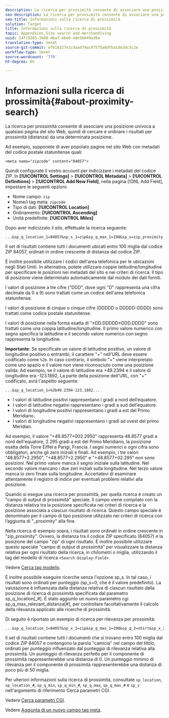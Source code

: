 ```yaml
---
description: La ricerca per prossimità consente di associare una posizione univoca a qualsiasi pagina del sito Web, quindi di cercare e ordinare i risultati per prossimità (distanza) da una determinata posizione.
seo-description: La ricerca per prossimità consente di associare una posizione univoca a qualsiasi pagina del sito Web, quindi di cercare e ordinare i risultati per prossimità (distanza) da una determinata posizione.
seo-title: Informazioni sulla ricerca di prossimità
solution: Target
title: Informazioni sulla ricerca di prossimità
topic: Appendices,Site search and merchandising
uuid: 24fc9265-3400-46a7-b6e0-4de5b049a39a
translation-type: tm+mt
source-git-commit: ef818327e1cdaad79ac47575a8dfba1de3dc5c2e
workflow-type: tm+mt
source-wordcount: '779'
ht-degree: 0%

---
```



# Informazioni sulla ricerca di prossimità{#about-proximity-search}

La ricerca per prossimità consente di associare una posizione univoca a qualsiasi pagina del sito Web, quindi di cercare e ordinare i risultati per prossimità (distanza) da una determinata posizione.

Ad esempio, supponete di aver popolato pagine nel sito Web con metadati del codice postale statunitense quali:

```
<meta name="zipcode" content="84057">
```

Quindi configurate il vostro account per indicizzare i metadati del codice ZIP. In **[!UICONTROL Settings]** > **[!UICONTROL Metadata]** > **[!UICONTROL Definitions]** > **[!UICONTROL Add New Field]**, nella pagina [!DNL Add Field], impostare le seguenti opzioni:

* Nome campo: `zip`
* Nome/i tag meta: `zipcode`
* Tipo di dati: **[!UICONTROL Location]**
* Ordinamento: **[!UICONTROL Ascending]**
* Unità predefinite: **[!UICONTROL Miles]**

Dopo aver indicizzato il sito, effettuate la ricerca seguente:

```
...&sp_q_location_1=84057&sp_x_1=zip&sp_q_max_1=100&sp_s=zip_proximity
```

Il set di risultati contiene tutti i documenti ubicati entro 100 miglia dal codice ZIP 84057, ordinati in ordine crescente di distanza dal codice ZIP.

È inoltre possibile utilizzare i codici dell&#39;area telefonica per le ubicazioni negli Stati Uniti. In alternativa, potete utilizzare coppie latitudine/longitudine per specificare le posizioni nei metadati del sito e nei criteri di ricerca. Il tipo di posizione viene determinato automaticamente dal modulo dei dati forniti.

I valori di posizione a tre cifre (&quot;DDD&quot;, dove ogni &quot;D&quot; rappresenta una cifra decimale da 0 a 9) sono trattati come un codice dell&#39;area telefonica statunitense.

I valori di posizione di cinque o cinque cifre (DDDDD o DDDDD-DDDD) sono trattati come codice postale statunitense.

I valori di posizione nella forma esatta di &quot;±DD.DDDDD±DDD.DDDD&quot; sono trattati come una coppia latitudine/longitudine. Il primo valore numerico con segno specifica la latitudine e il secondo valore numerico con segno rappresenta la longitudine.

**Importante**: Se specificate un valore di latitudine positivo, un valore di longitudine positivo o entrambi, il carattere &quot;+&quot; nell’URL deve essere codificato come  `%2b`. In caso contrario, il simbolo &quot;+&quot; viene interpretato come uno spazio e il valore non viene riconosciuto come una posizione valida. Ad esempio, se il valore di latitudine era +49.2394 e il valore di longitudine era -123.1892, La parte della posizione dell&#39;URL, con &quot;+&quot; codificato, avrà l&#39;aspetto seguente:

```
...&sp_q_location_1=%2b49.2394-123.1892...
```

* I valori di latitudine positivi rappresentano i gradi a nord dell’equatore.
* I valori di latitudine negativi rappresentano i gradi a sud dell’equatore.
* I valori di longitudine positivi rappresentano i gradi a est del Primo Meridiano.
* I valori di longitudine negativi rappresentano i gradi ad ovest del primo Meridian.

Ad esempio, il valore &quot;+48.8577+002.2950&quot; rappresenta 48.8577 gradi a nord dell&#39;equatore, 2.295 gradi a est del Primo Meridiano, la posizione esatta della Torre Eiffel a Parigi, Francia. I segni numerici e ogni cifra sono obbligatori, anche gli zero iniziali e finali. Ad esempio, i tre valori &quot;48.8577+2.2950&quot;, &quot;+48.8577+2.2950&quot; e &quot;+48.8577+02.295&quot; non sono posizioni. Nel primo valore manca il segno iniziale sulla latitudine. Nel secondo valore mancano i due zeri iniziali sulla longitudine. Nel terzo valore manca lo zero finale sulla longitudine. Accertatevi di esaminare attentamente il registro di indice per eventuali problemi relativi alla posizione.

Quando si esegue una ricerca per prossimità, per quella ricerca è creato un &quot;campo di output di prossimità&quot; speciale. Il campo viene compilato con la distanza relativa tra la posizione specificata nei criteri di ricerca e la posizione associata a ciascun risultato di ricerca. Questo campo speciale è denominato per il campo di tipo posizione utilizzato nei criteri di ricerca con l’aggiunta di &quot;_proximity&quot; alla fine.

Nella ricerca di esempio sopra, i risultati sono ordinati in ordine crescente in &quot;zip_proximity&quot;. Ovvero, la distanza tra il codice ZIP specificato (84057) e la posizione del campo &quot;zip&quot; di ogni risultato. È inoltre possibile utilizzare questo speciale &quot;campo di output di prossimità&quot; per visualizzare la distanza relativa per ogni risultato della ricerca, in chilometri o miglia, utilizzando il tag del modello di ricerca `<Search-Display-Field>`.

Vedere [Cerca tag modello](../c-appendices/c-templates.md#reference_F7AA3FF602314E42842BBC740D2CA1A4).

È inoltre possibile eseguire ricerche senza l&#39;opzione sp_s. In tal caso, i risultati sono ordinati per punteggio (sp_s=0, che è il valore predefinito). La valutazione è influenzata dalla distanza relativa di ciascun risultato dalla posizione di ricerca di prossimità specificata dal parametro sp_q_location[_#]. È stato aggiunto un nuovo parametro cgi sp_q_max_relevant_distanza[#], per controllare facoltativamente il calcolo della rilevanza applicato alle ricerche di prossimità.

Di seguito è riportato un esempio di ricerca per rilevanza per prossimità:

```
...&sp_q_location_1=84057&sp_x_1=zip&sp_q_max_1=100&sp_q_2=shirt&sp_x_2=title&sp_q_max_relevant_distance_2=50
```

Il set di risultati contiene tutti i documenti che si trovano entro 100 miglia dal codice ZIP 84057 e contengono la parola &quot;camicia&quot; nel campo del titolo, ordinati per punteggio influenzato dal punteggio di rilevanza relativa alla prossimità. Un punteggio di rilevanza perfetto per il componente di prossimità rappresenterebbe una distanza di 0. Un punteggio minimo di rilevanza per il componente di prossimità rappresenterebbe una distanza di poco più di 50 miglia.

Per ulteriori informazioni sulla ricerca di prossimità, consultate `sp_location`, `sp_location_#`, `sp_q_min`, `sp_q_min_#`, `sp_q_max`, `sp_q_max_#` e `sp_s` nell&#39;argomento di riferimento Cerca parametri CGI.

Vedere [Cerca parametri CGI](../c-appendices/c-cgiparameters.md#reference_DA27A8B0728246DA94994885E1353890).

Vedere [Aggiunta di un nuovo campo tag meta](../c-about-settings-menu/c-about-metadata-menu.md#task_6DF188C0FC7F4831A4444CA9AFA615E5).
